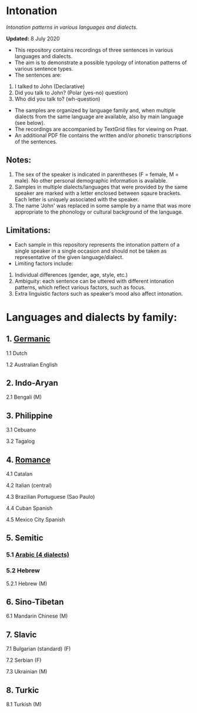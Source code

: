 # Intonation
*Intonation patterns in various languages and dialects.*

**Updated:** 8 July 2020

* This repository contains recordings of three sentences in various languages and dialects.
* The aim is to demonstrate a possible typology of intonation patterns of various sentence types.
* The sentences are:
1. I talked to John      (Declarative)
2. Did you talk to John? (Polar (yes-no) question)
3. Who did you talk to?  (wh-question)

* The samples are organized by language family and, when multiple dialects from the same language are available, also by main language (see below).
* The recordings are accompanied by TextGrid files for viewing on Praat. 
* An additional PDF file contains the written and/or phonetic transcriptions of the sentences.

## Notes:
1) The sex of the speaker is indicated in parentheses (F = female, M = male). No other personal demographic information is available.
2) Samples in multiple dialects/languages that were provided by the same speaker are marked with a letter enclosed between sqaure brackets. Each letter is uniquely associated with the speaker.
3) The name 'John' was replaced in some sample by a name that was more appropriate to the phonology or cultural background of the language.

## Limitations:
* Each sample in this repository represents the intonation pattern of a single speaker in a single occasion and should not be taken as representative of the given language/dialect. 
* Limiting factors include:
1. Individual differences (gender, age, style, etc.)
2. Ambiguity: each sentence can be uttered with different intonation patterns, which reflect various factors, such as focus.
3. Extra linguistic factors such as speaker’s mood also affect intonation.

# Languages and dialects by family:

## 1. [Germanic](https://github.com/chengafni/Intonation/tree/Germanic)
1.1 Dutch

1.2 Australian English

## 2. Indo-Aryan
2.1 Bengali (M)

## 3. Philippine
3.1 Cebuano

3.2 Tagalog

## 4. [Romance](https://github.com/chengafni/Intonation/tree/Romance)
4.1 Catalan

4.2 Italian (central)

4.3 Brazilian Portuguese (Sao Paulo)

4.4 Cuban Spanish

4.5 Mexico City Spanish

## 5. Semitic
### 5.1 [Arabic (4 dialects)](https://github.com/chengafni/Intonation/tree/Arabic)

### 5.2 Hebrew
5.2.1 Hebrew (M)

## 6. Sino-Tibetan
6.1 Mandarin Chinese (M)

## 7. Slavic
7.1 Bulgarian (standard) (F)

7.2 Serbian (F)

7.3 Ukrainian (M)

## 8. Turkic
8.1 Turkish (M)
